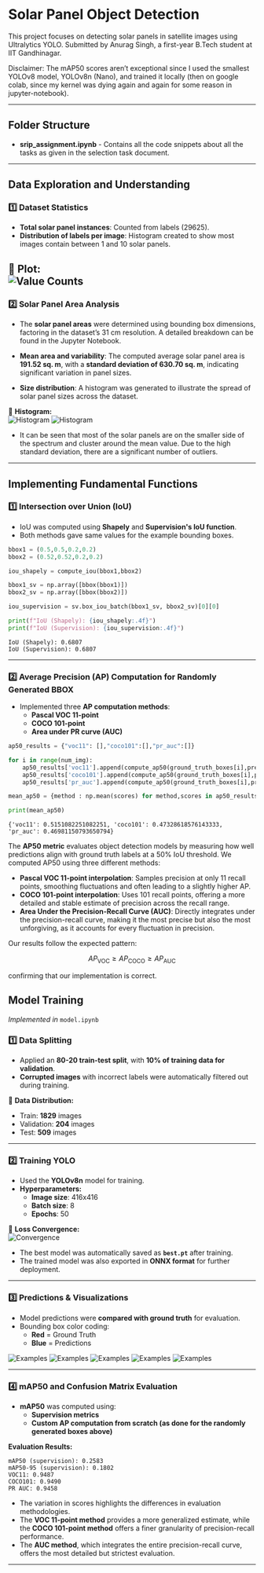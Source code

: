 # Solar Panel Object Detection

This project focuses on detecting solar panels in satellite images using Ultralytics YOLO. Submitted by Anurag Singh, a first-year B.Tech student at IIT Gandhinagar.

Disclaimer: The mAP50 scores aren’t exceptional since I used the smallest YOLOv8 model, YOLOv8n (Nano), and trained it locally (then on google colab, since my kernel was dying again and again for some reason in jupyter-notebook).

----

## Folder Structure
- **srip_assignment.ipynb** - Contains all the code snippets about all the tasks as given in the selection task document.
---

## **Data Exploration and Understanding**

### 1️⃣ **Dataset Statistics**
- **Total solar panel instances**: Counted from labels (29625).
- **Distribution of labels per image**: Histogram created to show most images contain between 1 and 10 solar panels.

📌 **Plot:**  
![Value Counts](images/download1.png)
---
### 2️⃣ **Solar Panel Area Analysis**  

- The **solar panel areas** were determined using bounding box dimensions, factoring in the dataset’s 31 cm resolution. A detailed breakdown can be found in the Jupyter Notebook.  

- **Mean area and variability**: The computed average solar panel area is **191.52 sq. m**, with a **standard deviation of 630.70 sq. m**, indicating significant variation in panel sizes.  

- **Size distribution**: A histogram was generated to illustrate the spread of solar panel sizes across the dataset.  

📌 **Histogram:**  
![Histogram](images/download2.png)
![Histogram](images/download3.png)


- It can be seen that most of the solar panels are on the smaller side of the spectrum and cluster around the mean value. Due to the high standard deviation, there are a significant number of outliers.
---


## **Implementing Fundamental Functions**

### 1️⃣ **Intersection over Union (IoU)**
- IoU was computed using **Shapely** and  **Supervision's IoU function**.
- Both methods gave same values for the example bounding boxes.

```python
bbox1 = (0.5,0.5,0.2,0.2)
bbox2 = (0.52,0.52,0.2,0.2)

iou_shapely = compute_iou(bbox1,bbox2)

bbox1_sv = np.array([bbox(bbox1)])
bbox2_sv = np.array([bbox(bbox2)])

iou_supervision = sv.box_iou_batch(bbox1_sv, bbox2_sv)[0][0]

print(f"IoU (Shapely): {iou_shapely:.4f}")
print(f"IoU (Supervision): {iou_supervision:.4f}")
```

```
IoU (Shapely): 0.6807
IoU (Supervision): 0.6807
```
---
### 2️⃣ **Average Precision (AP) Computation for Randomly Generated BBOX**
- Implemented three **AP computation methods**:
  - **Pascal VOC 11-point**
  - **COCO 101-point**
  - **Area under PR curve (AUC)**


```python
ap50_results = {"voc11": [],"coco101":[],"pr_auc":[]}

for i in range(num_img):
    ap50_results['voc11'].append(compute_ap50(ground_truth_boxes[i],predicted_boxes[i],predicted_confidences[i],method="voc11"))
    ap50_results['coco101'].append(compute_ap50(ground_truth_boxes[i],predicted_boxes[i],predicted_confidences[i],method="coco101"))
    ap50_results['pr_auc'].append(compute_ap50(ground_truth_boxes[i],predicted_boxes[i],predicted_confidences[i],method="pr_auc"))

mean_ap50 = {method : np.mean(scores) for method,scores in ap50_results.items()}

print(mean_ap50)
```
```
{'voc11': 0.5151082251082251, 'coco101': 0.47328618576143333, 'pr_auc': 0.46981150793650794}
```

The **AP50 metric** evaluates object detection models by measuring how well predictions align with ground truth labels at a 50% IoU threshold. We computed AP50 using three different methods:  

- **Pascal VOC 11-point interpolation**: Samples precision at only 11 recall points, smoothing fluctuations and often leading to a slightly higher AP.  
- **COCO 101-point interpolation**: Uses 101 recall points, offering a more detailed and stable estimate of precision across the recall range.  
- **Area Under the Precision-Recall Curve (AUC)**: Directly integrates under the precision-recall curve, making it the most precise but also the most unforgiving, as it accounts for every fluctuation in precision.  

Our results follow the expected pattern:  

$$AP_\text{VOC} \geq AP_\text{COCO} \geq AP_\text{AUC}$$  

confirming that our implementation is correct.  

## **Model Training**  
*Implemented in* `model.ipynb`  

### 1️⃣ **Data Splitting**  
- Applied an **80-20 train-test split**, with **10% of training data for validation**.  
- **Corrupted images** with incorrect labels were automatically filtered out during training.  

📌 **Data Distribution:**  
- Train: **1829** images  
- Validation: **204** images  
- Test: **509** images  

---  

### 2️⃣ **Training YOLO**  
- Used the **YOLOv8n** model for training.  
- **Hyperparameters:**  
  - **Image size**: 416x416  
  - **Batch size**: 8  
  - **Epochs**: 50  

📌 **Loss Convergence:**  
![Convergence](images/results.png)  

- The best model was automatically saved as **`best.pt`** after training.  
- The trained model was also exported in **ONNX format** for further deployment.  

---  

### 3️⃣ **Predictions & Visualizations**  
- Model predictions were **compared with ground truth** for evaluation.  
- Bounding box color coding:  
  - **Red** = Ground Truth  
  - **Blue** = Predictions  

![Examples](images/pred1.png)
![Examples](images/pred2.png)
![Examples](images/pred3.png)
![Examples](images/pred4.png)
![Examples](images/pred5.png)  

---  

### 4️⃣ **mAP50 and Confusion Matrix Evaluation**  
- **mAP50** was computed using:  
  - **Supervision metrics**  
  - **Custom AP computation from scratch (as done for the randomly generated boxes above)**  

**Evaluation Results:**  

```
mAP50 (supervision): 0.2583
mAP50-95 (supervision): 0.1802
VOC11: 0.9487
COCO101: 0.9490
PR AUC: 0.9458
```

- The variation in scores highlights the differences in evaluation methodologies.  
- The **VOC 11-point method** provides a more generalized estimate, while the **COCO 101-point method** offers a finer granularity of precision-recall performance.  
- The **AUC method**, which integrates the entire precision-recall curve, offers the most detailed but strictest evaluation.  

---  

